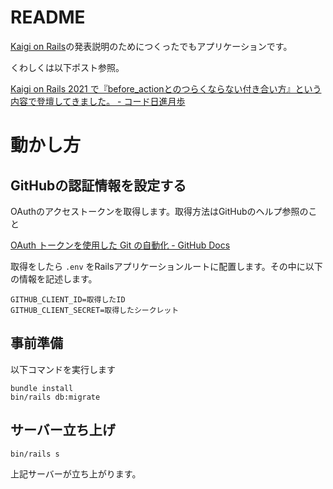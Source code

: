 # README

[Kaigi on Rails](https://kaigionrails.org/2021/)の発表説明のためにつくったでもアプリケーションです。

くわしくは以下ポスト参照。

[Kaigi on Rails 2021 で『before\_actionとのつらくならない付き合い方』という内容で登壇してきました。 \- コード日進月歩](https://shinkufencer.hateblo.jp/entry/2021/10/26/015645)

# 動かし方

## GitHubの認証情報を設定する

OAuthのアクセストークンを取得します。取得方法はGitHubのヘルプ参照のこと

[OAuth トークンを使用した Git の自動化 \- GitHub Docs](https://docs.github.com/ja/github/extending-github/git-automation-with-oauth-tokens)

取得をしたら `.env` をRailsアプリケーションルートに配置します。その中に以下の情報を記述します。
```
GITHUB_CLIENT_ID=取得したID
GITHUB_CLIENT_SECRET=取得したシークレット
```


## 事前準備

以下コマンドを実行します

```
bundle install
bin/rails db:migrate
```


## サーバー立ち上げ

```
bin/rails s
```

上記サーバーが立ち上がります。
